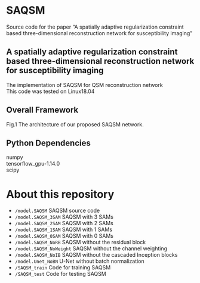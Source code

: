 # SAQSM
Source code for the paper “A spatially adaptive regularization constraint based three-dimensional reconstruction network for susceptibility imaging”

## A spatially adaptive regularization constraint based three-dimensional reconstruction network for susceptibility imaging
The implementation of SAQSM for QSM reconstruction network  <br />
This code was tested on Linux18.04

## Overall Framework


Fig.1 The architecture of our proposed SAQSM network. 

## Python Dependencies
numpy <br />
tensorflow_gpu-1.14.0 <br />
scipy <br />


# About this repository

- `/model.SAQSM` SAQSM source code
- `/model.SAQSM_3SAM` SAQSM with 3 SAMs
- `/model.SAQSM_2SAM` SAQSM with 2 SAMs
- `/model.SAQSM_1SAM` SAQSM with 1 SAMs
- `/model.SAQSM_0SAM` SAQSM with 0 SAMs
- `/model.SAQSM_NoRB` SAQSM without the residual block
- `/model.SAQSM_NoWeight` SAQSM without the channel weighting
- `/model.SAQSM_NoIB` SAQSM without the cascaded Inception blocks
- `/model.Unet_NoBN` U-Net without batch normalization
- `/SAQSM_train` Code for training SAQSM
- `/SAQSM_test` Code for testing SAQSM

